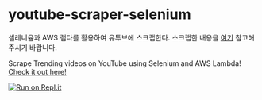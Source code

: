 # youtube-scraper-selenium

셀레니윰과 AWS 램다를 활용하여 유투브에 스크랩한다. 스크랩한 내용을 <a href = 'https://github.com/codergit1/youtube-scraper-selenium/blob/main/trending.csv'>여기</a> 참고해주시기 바랍니다.

Scrape Trending videos on YouTube using Selenium and AWS Lambda! <a href = 'https://github.com/codergit1/youtube-scraper-selenium/blob/main/trending.csv'>Check it out here!</a>

[![Run on Repl.it](https://replit.com/badge/github/codergit1/youtube-scraper-selenium)](https://replit.com/new/github/codergit1/youtube-scraper-selenium)
